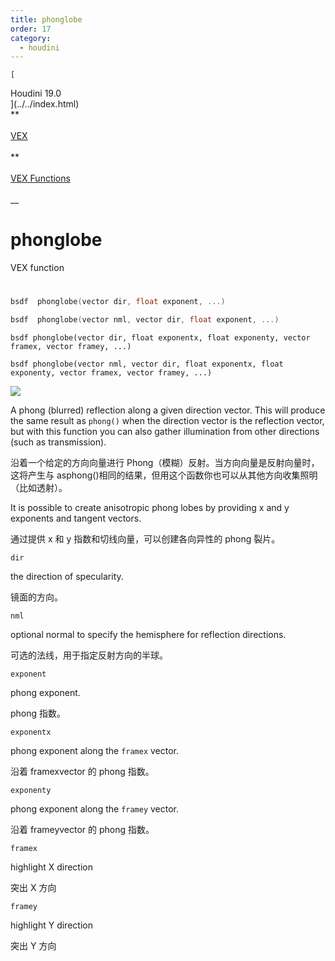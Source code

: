 ```yaml
---
title: phonglobe
order: 17
category:
  - houdini
---
```

    
    [  
Houdini 19.0  
](../../index.html)  
**  
[  
VEX  
](../index.html)  
**  
[  
VEX Functions  
](index.html)  
\_\_

# phonglobe

VEX function

#

```c
bsdf  phonglobe(vector dir, float exponent, ...)
```

```c
bsdf  phonglobe(vector nml, vector dir, float exponent, ...)
```

`bsdf phonglobe(vector dir, float exponentx, float exponenty, vector framex, vector framey, ...)`

`bsdf phonglobe(vector nml, vector dir, float exponentx, float exponenty, vector framex, vector framey, ...)`

![](../../images/rendering/phonglobe.png)

A phong (blurred) reflection along a given direction vector. This will produce
the same result as `phong()` when the direction vector is the reflection
vector, but with this function you can also gather illumination from other
directions (such as transmission).

沿着一个给定的方向向量进行 Phong（模糊）反射。当方向向量是反射向量时，这将产生与 asphong()相同的结果，但用这个函数你也可以从其他方向收集照明（比如透射）。

It is possible to create anisotropic phong lobes by providing x and y
exponents and tangent vectors.

通过提供 x 和 y 指数和切线向量，可以创建各向异性的 phong 裂片。

`dir`

the direction of specularity.

镜面的方向。

`nml`

optional normal to specify the hemisphere for reflection directions.

可选的法线，用于指定反射方向的半球。

`exponent`

phong exponent.

phong 指数。

`exponentx`

phong exponent along the `framex` vector.

沿着 framexvector 的 phong 指数。

`exponenty`

phong exponent along the `framey` vector.

沿着 frameyvector 的 phong 指数。

`framex`

highlight X direction

突出 X 方向

`framey`

highlight Y direction

突出 Y 方向
